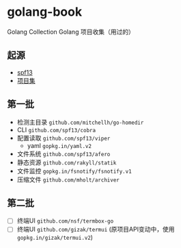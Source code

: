 # golang-book

Golang Collection
Golang 项目收集（用过的）

## 起源

+ [spf13](https://github.com/spf13)
+ [项目集](https://blog.csdn.net/zzhongcy/article/details/73558218)

## 第一批

+ 检测主目录 `github.com/mitchellh/go-homedir`
+ CLI `github.com/spf13/cobra`
+ 配置读取 `github.com/spf13/viper`
    + yaml `gopkg.in/yaml.v2`
+ 文件系统 `github.com/spf13/afero`
+ 静态资源 `github.com/rakyll/statik`
+ 文件监控 `gopkg.in/fsnotify/fsnotify.v1`
+ 压缩文件 `github.com/mholt/archiver`

## 第二批

+ [ ] 终端UI `github.com/nsf/termbox-go`
+ [ ] 终端UI `github.com/gizak/termui` (原项目API变动中，使用`gopkg.in/gizak/termui.v2`)
